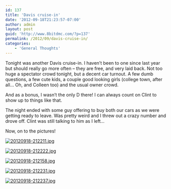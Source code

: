 ```yaml
---
id: 137
title: 'Davis cruise-in'
date: '2012-09-18T21:23:57-07:00'
author: admin
layout: post
guid: 'http://www.8bitdmc.com/?p=137'
permalink: /2012/09/davis-cruise-in/
categories:
    - 'General Thoughts'
---
```


Tonight was another Davis cruise-in. I haven’t been to one since last year but should really go more often – they are free, and very laid back. Not too huge a spectator crowd tonight, but a decent car turnout. A few dumb questions, a few cute kids, a couple good looking girls (college town, after all… Oh, and Colleen too) and the usual owner crowd.

And as a bonus, I wasn’t the only D there! I can always count on Clint to show up to things like that.

The night ended with some guy offering to buy both our cars as we were getting ready to leave. Was pretty weird and I threw out a crazy number and drove off. Clint was still talking to him as I left…

Now, on to the pictures!

[![20120918-212211.jpg](_site/8bitdmc/assets/images/2012/09/20120918-212211.jpg)](_site/8bitdmc/assets/images/2012/09/20120918-212211.jpg)

[![20120918-212222.jpg](_site/8bitdmc/assets/images/2012/09/20120918-212222.jpg)](_site/8bitdmc/assets/images/2012/09/20120918-212222.jpg)

[![20120918-212158.jpg](_site/8bitdmc/assets/images/2012/09/20120918-212158.jpg)](_site/8bitdmc/assets/images/2012/09/20120918-212158.jpg)

[![20120918-212231.jpg](_site/8bitdmc/assets/images/2012/09/20120918-212231.jpg)](_site/8bitdmc/assets/images/2012/09/20120918-212231.jpg)

[![20120918-212237.jpg](_site/8bitdmc/assets/images/2012/09/20120918-212237.jpg)](_site/8bitdmc/assets/images/2012/09/20120918-212237.jpg)